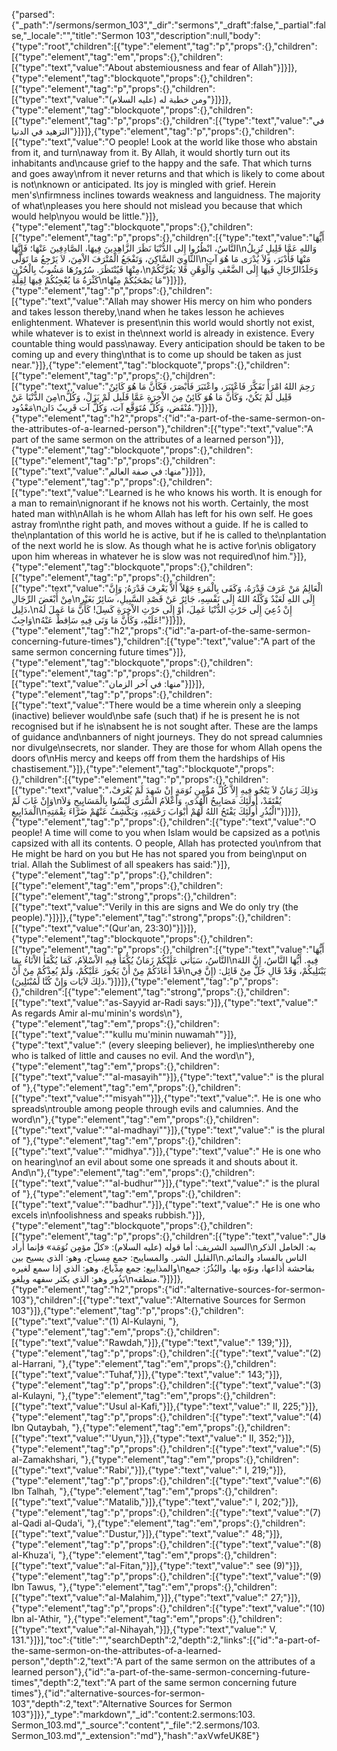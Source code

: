 {"parsed":{"_path":"/sermons/sermon_103","_dir":"sermons","_draft":false,"_partial":false,"_locale":"","title":"Sermon 103","description":null,"body":{"type":"root","children":[{"type":"element","tag":"p","props":{},"children":[{"type":"element","tag":"em","props":{},"children":[{"type":"text","value":"About abstemiousness and fear of Allah"}]}]},{"type":"element","tag":"blockquote","props":{},"children":[{"type":"element","tag":"p","props":{},"children":[{"type":"text","value":"ومن خطبة له (عليه السلام)"}]}]},{"type":"element","tag":"blockquote","props":{},"children":[{"type":"element","tag":"p","props":{},"children":[{"type":"text","value":"في التزهيد في الدنيا"}]}]},{"type":"element","tag":"p","props":{},"children":[{"type":"text","value":"O people! Look at the world like those who abstain from it, and turn\naway from it. By Allah, it would shortly turn out its inhabitants and\ncause grief to the happy and the safe. That which turns and goes away\nfrom it never returns and that which is likely to come about is not\nknown or anticipated. Its joy is mingled with grief. Herein men's\nfirmness inclines towards weakness and languidness. The majority of what\npleases you here should not mislead you because that which would help\nyou would be little."}]},{"type":"element","tag":"blockquote","props":{},"children":[{"type":"element","tag":"p","props":{},"children":[{"type":"text","value":"أَيُّهَا النَّاسُ، انْظُرُوا إِلى الدُّنْيَا نَظَرَ الزَّاهِدِينَ فِيهَا، الصَّادِفِينَ عَنْهَا؛ فَإِنَّهَا\nوَاللهِ عَمَّا قَلِيلٍ تُزِيلُ الثَّاوِيَ السَّاكِنَ، وَتَفْجَعُ الْمُتْرَفَ الاْمِنَ، لاَ يَرْجِعُ مَا تَوَلَّى\nمَنْهَا فَأَدْبَرَ، وَلاَ يُدْرَى مَا هُوَ آتٍ مِنْهَا فَيُنْتَظَرَ. سُرُورُهَا مَشُوبٌ بِالْحُزْنِ،\nوَجَلَدُالرِّجَالِ فَيهَا إِلَى الضَّعْفِ وَالْوَهْنِ فَلا يَغُرَّنَّكُمْ كَثْرَةُ مَا يُعْجِبُكُمْ فِيهَا لِقِلَّةِ\nمَا يَصْحَبُكُمْ مِنْهَا"}]}]},{"type":"element","tag":"p","props":{},"children":[{"type":"text","value":"Allah may shower His mercy on him who ponders and takes lesson thereby,\nand when he takes lesson he achieves enlightenment. Whatever is present\nin this world would shortly not exist, while whatever is to exist in the\nnext world is already in existence. Every countable thing would pass\naway. Every anticipation should be taken to be coming up and every thing\nthat is to come up should be taken as just near."}]},{"type":"element","tag":"blockquote","props":{},"children":[{"type":"element","tag":"p","props":{},"children":[{"type":"text","value":"رَحِمَ اللهُ امْرَأً تَفَكَّرَ فَاعْتَبَرَ، واعْتَبَرَ فَأَبْصَرَ، فَكَأَنَّ مَا هُوَ كَائِنٌ مِنَ الدٌّنْيَا عَنْ\nقَلِيل لَمْ يَكُنْ، وَكَأَنَّ مَا هُوَ كَائِنٌ مِنَ الاْخِرَةِ عَمَّا قَلَيل لَمْ يَزَلْ، وَكُلُّ مَعْدُود\nمُنْقَض، وَكُلُّ مُتَوَقَّع آت، وَكُلُّ آت قَرِيبٌ دَان."}]}]},{"type":"element","tag":"h2","props":{"id":"a-part-of-the-same-sermon-on-the-attributes-of-a-learned-person"},"children":[{"type":"text","value":"A part of the same sermon on the attributes of a learned person"}]},{"type":"element","tag":"blockquote","props":{},"children":[{"type":"element","tag":"p","props":{},"children":[{"type":"text","value":"منها: في صفة العالم"}]}]},{"type":"element","tag":"p","props":{},"children":[{"type":"text","value":"Learned is he who knows his worth. It is enough for a man to remain\nignorant if he knows not his worth. Certainly, the most hated man with\nAllah is he whom Allah has left for his own self. He goes astray from\nthe right path, and moves without a guide. If he is called to the\nplantation of this world he is active, but if he is called to the\nplantation of the next world he is slow. As though what he is active for\nis obligatory upon him whereas in whatever he is slow was not required\nof him."}]},{"type":"element","tag":"blockquote","props":{},"children":[{"type":"element","tag":"p","props":{},"children":[{"type":"text","value":"الْعَالِمُ مَنْ عَرَفَ قَدْرَهُ، وَكَفَى بِالْمَرءِ جَهْلاً أَلاَّ يَعْرِفَ قَدْرَهُ; وَإِنَّ مِنْ أَبْغَضَ الرِّجَالِ\nإِلَى اللهِ لَعَبْدٌ وَكَّلَهُ اللهُ إِلَى نَفْسِهِ، جَائِرٌ عَنْ قَصْدِ السَّبِيلِ، سَائِرٌ بَغَيْرِ دَلِيل،\nإِنْ دُعِيَ إِلَى حَرْثِ الدُّنْيَا عَمِلَ، أوْ إِلَى حَرْثِ الاْخِرَةِ كَسِلَ! كَأَنَّ مَا عَمِلَ لَهُ وَاجِبٌ\nعَلَيْهِ، وَكَأَنَّ مَا وَنَى فِيهِ سَاِقطٌ عَنْهُ!"}]}]},{"type":"element","tag":"h2","props":{"id":"a-part-of-the-same-sermon-concerning-future-times"},"children":[{"type":"text","value":"A part of the same sermon concerning future times"}]},{"type":"element","tag":"blockquote","props":{},"children":[{"type":"element","tag":"p","props":{},"children":[{"type":"text","value":"منها: في آخر الزمان"}]}]},{"type":"element","tag":"p","props":{},"children":[{"type":"text","value":"There would be a time wherein only a sleeping (inactive) believer would\nbe safe (such that) if he is present he is not recognised but if he is\nabsent he is not sought after. These are the lamps of guidance and\nbanners of night journeys. They do not spread calumnies nor divulge\nsecrets, nor slander. They are those for whom Allah opens the doors of\nHis mercy and keeps off from them the hardships of His chastisement."}]},{"type":"element","tag":"blockquote","props":{},"children":[{"type":"element","tag":"p","props":{},"children":[{"type":"text","value":"وَذلِكَ زَمَانٌ لاَ يَنْجُو فِيهِ إِلاَّ كُلُّ مٌؤْمِنٍ نُوَمَةٍ إِنْ شَهِدَ لَمْ يُعْرَفْ، وَإِنْ غَابَ لَمْ\nيُفْتَقَدْ، أُولَئِكَ مَصَابِيحُ الْهُدَى، وَأَعْلاَمُ السُّرَى لَيْسُوا بِالْمَسَايِيحِ وَلاَ الْمَذَايِيعِ\nالْبُذُرِ أُولَئِكَ يَفْتَحُ اللهُ لَهُمْ أَبْوَابَ رَحْمَتِهِ، وَيَكْشِفُ عَنْهُمْ ضَرَّاءَ نِقْمَتِهِ"}]}]},{"type":"element","tag":"p","props":{},"children":[{"type":"text","value":"O people! A time will come to you when Islam would be capsized as a pot\nis capsized with all its contents. O people, Allah has protected you\nfrom that He might be hard on you but He has not spared you from being\nput on trial. Allah the Sublimest of all speakers has said:"}]},{"type":"element","tag":"p","props":{},"children":[{"type":"element","tag":"em","props":{},"children":[{"type":"element","tag":"strong","props":{},"children":[{"type":"text","value":"Verily in this are signs and We do only try (the people)."}]}]},{"type":"element","tag":"strong","props":{},"children":[{"type":"text","value":"(Qur'an, 23:30)"}]}]},{"type":"element","tag":"blockquote","props":{},"children":[{"type":"element","tag":"p","props":{},"children":[{"type":"text","value":"أَيُّهَا النَّاسُ، سَيَأْتي عَلَيْكُمْ زَمَانٌ يُكْفَأُ فِيهِ الاْسْلاَمُ، كَمَا يُكْفَأُ الاْنَاءُ بِمَا\nفِيهِ. أَيُّهَا النَّاسُ، إِنَّ اللهَ قَدْ أَعَاذَكُمْ مِنْ أَنْ يَجُورَ عَلَيْكُمْ، وَلَمْ يُعِذْكُمْ مِنْ أَنْ\nيَبْتَلِيكُمْ، وَقَدْ قَالِ جَلَّ مِنْ قَائِل: (إِنَّ فِي ذلِكَ لاَيَات وَإِنْ كُنَّا لَمُبْتَلِينَ)."}]}]},{"type":"element","tag":"p","props":{},"children":[{"type":"element","tag":"strong","props":{},"children":[{"type":"text","value":"as-Sayyid ar-Radi says:"}]},{"type":"text","value":" As regards Amir al-mu'minin's words\n"},{"type":"element","tag":"em","props":{},"children":[{"type":"text","value":"\"kullu mu'minin nuwamah\""}]},{"type":"text","value":" (every sleeping believer), he implies\nthereby one who is talked of little and causes no evil. And the word\n"},{"type":"element","tag":"em","props":{},"children":[{"type":"text","value":"\"al-masayih\""}]},{"type":"text","value":" is the plural of "},{"type":"element","tag":"em","props":{},"children":[{"type":"text","value":"\"misyah\""}]},{"type":"text","value":". He is one who spreads\ntrouble among people through evils and calumnies. And the word\n"},{"type":"element","tag":"em","props":{},"children":[{"type":"text","value":"\"al-madhayi\""}]},{"type":"text","value":" is the plural of "},{"type":"element","tag":"em","props":{},"children":[{"type":"text","value":"\"midhya\"."}]},{"type":"text","value":" He is one who on hearing\nof an evil about some one spreads it and shouts about it. And\n"},{"type":"element","tag":"em","props":{},"children":[{"type":"text","value":"\"al-budhur\""}]},{"type":"text","value":" is the plural of "},{"type":"element","tag":"em","props":{},"children":[{"type":"text","value":"\"badhur\"."}]},{"type":"text","value":" He is one who excels in\nfoolishness and speaks rubbish."}]},{"type":"element","tag":"blockquote","props":{},"children":[{"type":"element","tag":"p","props":{},"children":[{"type":"text","value":"قال السيد الشريف: أما قوله (عليه السلام): «كلّ مؤمِن نُوَمَة» فإنما أَراد\nبه: الخامل الذكر القليل الشر. والمساييح: جمع مِسياح، وهو: الذي يسيح بين\nالناس بالفساد والنمائم. والمذاييع: جمع مِذْياع، وهو: الذي إذا سمع لغيره\nبفاحشة أذاعها، ونوّه بها. والبُذُرُ: جمع بَذُور وهو: الذي يكثر سفهه ويلغو\nمنطقه."}]}]},{"type":"element","tag":"h2","props":{"id":"alternative-sources-for-sermon-103"},"children":[{"type":"text","value":"Alternative Sources for Sermon 103"}]},{"type":"element","tag":"p","props":{},"children":[{"type":"text","value":"(1) Al-Kulayni, "},{"type":"element","tag":"em","props":{},"children":[{"type":"text","value":"Rawdah,"}]},{"type":"text","value":" 139;"}]},{"type":"element","tag":"p","props":{},"children":[{"type":"text","value":"(2) al-Harrani, "},{"type":"element","tag":"em","props":{},"children":[{"type":"text","value":"Tuhaf,"}]},{"type":"text","value":" 143;"}]},{"type":"element","tag":"p","props":{},"children":[{"type":"text","value":"(3) al-Kulayni, "},{"type":"element","tag":"em","props":{},"children":[{"type":"text","value":"Usul al-Kafi,"}]},{"type":"text","value":" II, 225;"}]},{"type":"element","tag":"p","props":{},"children":[{"type":"text","value":"(4) Ibn Qutaybah, "},{"type":"element","tag":"em","props":{},"children":[{"type":"text","value":"'Uyun,"}]},{"type":"text","value":" II, 352;"}]},{"type":"element","tag":"p","props":{},"children":[{"type":"text","value":"(5) al-Zamakhshari, "},{"type":"element","tag":"em","props":{},"children":[{"type":"text","value":"Rabi',"}]},{"type":"text","value":" I, 219;"}]},{"type":"element","tag":"p","props":{},"children":[{"type":"text","value":"(6) Ibn Talhah, "},{"type":"element","tag":"em","props":{},"children":[{"type":"text","value":"Matalib,"}]},{"type":"text","value":" I, 202;"}]},{"type":"element","tag":"p","props":{},"children":[{"type":"text","value":"(7) al-Qadi al-Quda'i, "},{"type":"element","tag":"em","props":{},"children":[{"type":"text","value":"Dustur,"}]},{"type":"text","value":" 48;"}]},{"type":"element","tag":"p","props":{},"children":[{"type":"text","value":"(8) al-Khuza'i, "},{"type":"element","tag":"em","props":{},"children":[{"type":"text","value":"al-Fitan,"}]},{"type":"text","value":" see (9)"}]},{"type":"element","tag":"p","props":{},"children":[{"type":"text","value":"(9) Ibn Tawus, "},{"type":"element","tag":"em","props":{},"children":[{"type":"text","value":"al-Malahim,"}]},{"type":"text","value":" 27;"}]},{"type":"element","tag":"p","props":{},"children":[{"type":"text","value":"(10) Ibn al-'Athir, "},{"type":"element","tag":"em","props":{},"children":[{"type":"text","value":"al-Nihayah,"}]},{"type":"text","value":" V, 131."}]}],"toc":{"title":"","searchDepth":2,"depth":2,"links":[{"id":"a-part-of-the-same-sermon-on-the-attributes-of-a-learned-person","depth":2,"text":"A part of the same sermon on the attributes of a learned person"},{"id":"a-part-of-the-same-sermon-concerning-future-times","depth":2,"text":"A part of the same sermon concerning future times"},{"id":"alternative-sources-for-sermon-103","depth":2,"text":"Alternative Sources for Sermon 103"}]}},"_type":"markdown","_id":"content:2.sermons:103. Sermon_103.md","_source":"content","_file":"2.sermons/103. Sermon_103.md","_extension":"md"},"hash":"axVwfeUK8E"}